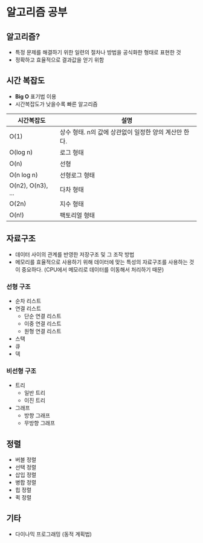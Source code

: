 # 알고리즘 공부
## 알고리즘?
- 특정 문제를 해결하기 위한 일련의 절차나 방법을 공식화한 형태로 표현한 것
- 정확하고 효율적으로 결과값을 얻기 위함


## 시간 복잡도
- **Big O** 표기법 이용
- 시간복잡도가 낮을수록 빠른 알고리즘

| 시간복잡도 | 설명 |
|--|--|
|O(1)|상수 형태. n의 값에 상관없이 일정한 양의 계산만 한다.|
|O(log n)|로그 형태|
|O(n)|선형|
|O(n log n)|선형로그 형태|
|O(n2), O(n3), ...|다차 형태|
|O(2n)|지수 형태|
|O(n!)|팩토리얼 형태|


## 자료구조
- 데이터 사이의 관계를 반영한 저장구조 및 그 조작 방법
- 메모리를 효율적으로 사용하기 위해 데이터에 맞는 특성의 자료구조를 사용하는 것이 중요하다. (CPU에서 메모리로 데이터를 이동해서 처리하기 때문)
### 선형 구조
- 순차 리스트
- 연결 리스트
	- 단순 연결 리스트
	- 이중 연결 리스트
	- 원형 연결 리스트
- 스택
- 큐
- 덱
### 비선형 구조
- 트리
	- 일반 트리
	- 이진 트리
- 그래프
	- 방향 그래프
	- 무방향 그래프
## 정렬
- 버블 정렬
- 선택 정렬
- 삽입 정렬
- 병합 정렬
- 힙 정렬
- 퀵 정렬


## 기타
- 다이나믹 프로그래밍 (동적 계획법)
